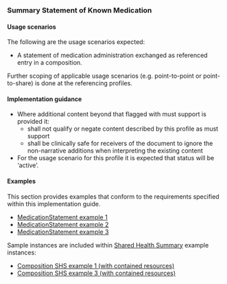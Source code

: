 ### Summary Statement of Known Medication

#### Usage scenarios
The following are the usage scenarios expected:

* A statement of medication administration exchanged as referenced entry in a composition. 

Further scoping of applicable usage scenarios (e.g. point-to-point or point-to-share) is done at the referencing profiles. 


#### Implementation guidance

* Where additional content beyond that flagged with must support is provided it:
    * shall not qualify or negate content described by this profile as must support
    * shall be clinically safe for receivers of the document to ignore the non-narrative additions when interpreting the existing content
* For the usage scenario for this profile it is expected that status will be ‘active’.


#### Examples
This section provides examples that conform to the requirements specified within this implementation guide.

* [MedicationStatement example 1](MedicationStatement/f7583f71-7736-4d10-89f7-fa1845e53120.html)
* [MedicationStatement example 2](MedicationStatement/314619c2-2d97-4fb9-9c25-b0b9da92f804.html)
* [MedicationStatement example 3](MedicationStatement/90d418aa-ed53-447b-95d2-099101ed4339.html)

Sample instances are included within [Shared Health Summary](StructureDefinition-composition-shs-1.html) example instances:
* [Composition SHS example 1 (with contained resources)](Composition-a0da969a-7956-439b-b390-8de071a2df7c.html)
* [Composition SHS example 3 (with contained resources)](Composition-c53c6c39-3e1a-4038-9ad5-25be8c54481f.html)
